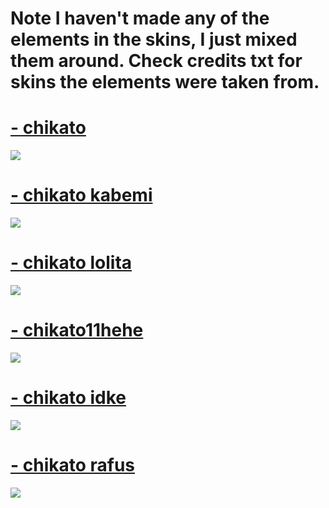 <h1>Note I haven't made any of the elements in the skins, I just mixed them around. Check credits txt for skins the elements were taken from.</h1>

# [- chikato](https://mega.nz/file/aJ0wlbaa#fBxQYk4R0ZW46YG7cOlGxUX6x98FG5ohBi9gNfn5mB0) 
![](https://osu.ppy.sh/ss/16350715/2750)

# [- chikato kabemi](https://mega.nz/file/OUcDGSpB#5C4-mk-lBymfWXgqi3ZRIolZY1XBH9dS8yOJPJpY9Lo) 
![](https://osu.ppy.sh/ss/16350719/c7bf)

# [- chikato lolita](https://mega.nz/file/CMchwIjQ#njzSFO8x_p3xhpjc3zBMs8Sz2iG47dUqEWSJES6X9FQ)
![](https://osu.ppy.sh/ss/16350763/ad48)

# [- chikato11hehe](https://mega.nz/file/UGgmRCJa#aJeh65pjSPl_lT-rKkT9R3tPYYtkBVpJNWfimEEkgC4)
![](https://osu.ppy.sh/ss/16350794/e4b8)

# [- chikato idke](https://mega.nz/file/3ZFjRKTT#Xy3WIpyB1NxjKBsBKEFxILxhL-jFqiRU55VfmfYHY4g)
![](https://osu.ppy.sh/ss/16350786/6dfc)

# [- chikato rafus](https://mega.nz/file/bQUVxaia#abPYhYzMlseFM9aZ95x5wztjHNtQbtlhavZx7ZJjE4I)
![](https://osu.ppy.sh/ss/16350792/113c)
